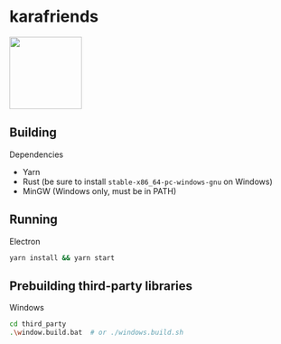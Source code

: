 # karafriends

<img src="https://raw.githubusercontent.com/robertlai/karafriends/master/icon.png" width="128" />

## Building

Dependencies
* Yarn
* Rust (be sure to install `stable-x86_64-pc-windows-gnu` on Windows)
* MinGW (Windows only, must be in PATH)

## Running

Electron

```sh
yarn install && yarn start
```

## Prebuilding third-party libraries

Windows

```sh
cd third_party
.\window.build.bat  # or ./windows.build.sh
```
